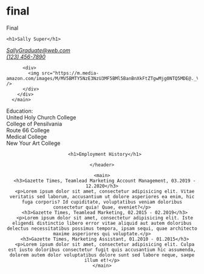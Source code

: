# final
Final
<!DOCTYPE html>
<html>
  <head>
    <meta charset="utf-8">
    <meta name="viewport" content="width=device-width"> <! -- To view better on mobile phones -->
    <title>Sally Student resume</title>
    <link href="style.css" rel="stylesheet" type="text/css" />
  </head>
  <body>
    
    <h1>Sally Super</h1>

<address>
  <a href="mailto:SallyGraduate@web.com">SallyGraduate@web.com</a><br>
  <a href="tel:+1234567890">(123) 456-7890</a>
</address>
  </body>

<main>
        <div class="container">
        
          <div>
            <img src="https://m.media-amazon.com/images/M/MV5BMTY5NzE3NzU3MF5BMl5BanBnXkFtZTgwMjg0NTQ5MDE@._V1_.jpg" />
          </div>
        </div>
      </main>
 <main>
        <div class="paragraph">Education:</div>
        <div class="unordered-list">
          <div class="list-item">United Holy Church College</div>
          <div class="list-item">College of Pensilvania</div>
          <div class="list-item">Route 66 College</div>
          <div class="list-item">Medical College</div>
          <div class="list-item">New Your Art College</div>
        </div>
      </main>
<header>

  <section>
    
      <h1>Employment History</h1>

    </header>
    
    <main>
      <h3>Gazette Times, Teamlead Marketing Account Management, 03.2019 - 12.2020</h3>
      <p>Lorem ipsum dolor sit amet, consectetur adipisicing elit. Vitae veritatis sed laborum, accusantium ut dolore asperiores ea enim, hic fuga corporis? Id cupiditate, voluptatibus veniam doloribus consectetur quia! Quae, eveniet?</p>
      <h3>Gazette Times, Teamlead Marketing, 02.2015 - 02.2019</h3>
      <p>Lorem ipsum dolor sit amet, consectetur adipisicing elit. Iste eligendi distinctio libero error vitae aliquid aut autem doloribus delectus necessitatibus possimus tempora, ipsam sequi, quae architecto maxime asperiores qui voluptate.</p>
      <h3>Gazette Times, Marketing Assistant, 01.2010 - 01.2015</h3>
      <p>Lorem ipsum dolor sit amet, consectetur adipisicing elit. Culpa est iusto doloribus consectetur fugit quis accusantium hic assumenda, dolorem autem dolor voluptatibus dolore sunt sed labore neque, saepe illum et!</p>
    </main>
    
</section>
</html>
